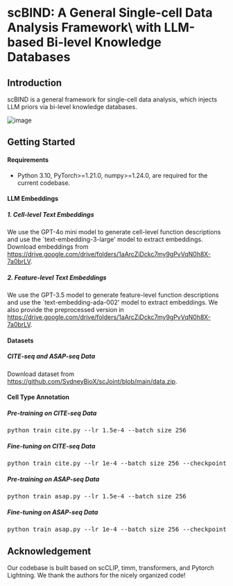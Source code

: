 # scBIND: A General Single-cell Data Analysis Framework\\ with LLM-based Bi-level Knowledge Databases

## Introduction
scBIND is a general framework for single-cell data analysis, which injects LLM priors via bi-level knowledge databases.

![image](https://github.com/zfkarl/scBIND/blob/master/imgs/scBIND.png)

## Getting Started
#### Requirements
- Python 3.10, PyTorch>=1.21.0,  numpy>=1.24.0, are required for the current codebase.

#### LLM Embeddings
##### 1. Cell-level Text Embeddings
We use the GPT-4o mini model to generate cell-level function descriptions and use the `text-embedding-3-large' model to extract embeddings. Download embeddings from https://drive.google.com/drive/folders/1aArcZjDckc7my9gPvVqN0h8X-7a0brLV.

##### 2. Feature-level Text Embeddings 
We use the GPT-3.5 model to generate feature-level function descriptions and use the `text-embedding-ada-002' model to extract embeddings. We also provide the preprocessed version in https://drive.google.com/drive/folders/1aArcZjDckc7my9gPvVqN0h8X-7a0brLV.

#### Datasets
##### CITE-seq and ASAP-seq Data 
Download dataset from https://github.com/SydneyBioX/scJoint/blob/main/data.zip.

#### Cell Type Annotation 
##### Pre-training on CITE-seq Data 
<pre>python train_cite.py --lr 1.5e-4 --batch_size 256 </pre> 

##### Fine-tuning on CITE-seq Data 
<pre>python train_cite.py --lr 1e-4 --batch_size 256 --checkpoint `your pre-trained checkpoint' </pre> 

##### Pre-training on ASAP-seq Data 
<pre>python train_asap.py --lr 1.5e-4 --batch_size 256 </pre> 

##### Fine-tuning on ASAP-seq Data 
<pre>python train_asap.py --lr 1e-4 --batch_size 256 --checkpoint `your pre-trained checkpoint' </pre> 

## Acknowledgement
Our codebase is built based on scCLIP, timm, transformers, and Pytorch Lightning. We thank the authors for the nicely organized code!

